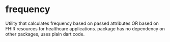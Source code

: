 # frequency
Utility that calculates frequency based on passed attributes OR based on FHIR resources for healthcare applications. package has no dependency on other packages, uses plain dart code.
